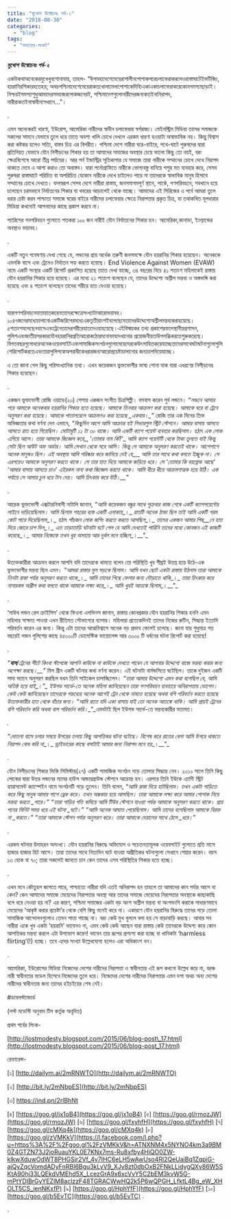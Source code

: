 ```yaml
---
title: "মুখোশ উন্মোচনঃ পর্ব-২"
date: "2018-08-30"
categories: 
  - "blog"
tags: 
  - "সভ্যতার-সংকট"
---
```


**_মুখোশ_** **_উন্মোচনঃ_** **_পর্ব_****\-****_২_**

একটাকথাঅনেকেরমুখেখুবশোনাযায়, তাহল- “উপমহাদেশেমেয়েরাশালীনপোশাকপরেচলাফেরাকরলেওরাস্তাঘাটেইভটিজিং, হয়রানিরশিকারহতেহয়; অথচপশ্চিমাদেশেমেয়েরাকতখোলামেলাপোশাকেদিব্যিএকাএকাচলাফেরাকরেকোনসমস্যাছাড়াই।নিশ্চয়ইসমস্যাশুধুআমাদেরসমাজেরলোকজনেরই, পশ্চিমাদেশগুলোনারীদেরজন্যকতইনানিরাপদ, নারীরাকতইনাস্বাধীনসেখানে...”।

.

এমন অনেকেরই ধারণা, ইউরোপ, আমেরিকা নারীদের স্বাধীন চলাফেরার স্বর্গরাজ্য। মেইনস্ট্রিম মিডিয়া তাদের সমাজকে সকলের সামনে যেভাবে তুলে ধরে তাতে অবশ্য খালি চোখে দেখলে এরকম ধারণা হওয়াটা অস্বাভাবিক নয়। কিন্তু বিশ্বাস করা কষ্টকর হলেও সত্যি, বাস্তব চিত্র এর বিপরীত। পশ্চিমা দেশে নারীরা ঘরে-বাইরে, পথে-ঘাটে পুরুষদের দ্বারা প্রতিনিয়ত যেভাবে যৌন নিপীড়নের শিকার হয় তা আমাদের সমাজের অবস্থার চেয়ে ভালো কিছু তো নয়ই, বরং ক্ষেত্রবিশেষে আরো তীব্র পর্যায়ের। আর পর্ন ইন্ডাস্ট্রির সূতিকাগার যে সমাজে তারা নারীকে সম্মানের চোখে দেখে নিরাপদ থাকতে দেবে এ আশা করাও তো অবাস্তব। যারা পর্নোগ্রাফিতে নারীকে ভোগ্যবস্তু বানিয়ে পশুর মত ব্যবহার করে, সেসব পুরুষরা রাস্তাঘাটে পরিচিত বা অপরিচিত যেকোন নারীকে দেখে চাইলেও পারে না তাদেরকে স্বাভাবিক মানুষ হিসাবে সম্মানের চোখে দেখতে। ফলস্বরূপ সেসব দেশে নারীরা রাস্তায়, জনসমাগমপূর্ণ স্থানে, পার্কে, গণপরিবহনে, সবখানে হয়ে চলেছেন চরমভাবে নির্যাতনের শিকার যা খবরের আড়ালেই থেকে যাচ্ছে। আমাদের এই সিরিজের এ পর্বে আমরা তুলে ধরার চেষ্টা করব পাশ্চাত্য সমাজে ঘরের বাইরে নারীদের চলাফেরার ক্ষেত্রে নিরাপত্তার প্রকৃত চিত্র, যা তথাকথিত মূলধারার মিডিয়া কখনোই আপনাদের কাছে প্রকাশ করবে না।

প্যারিসের গনপরিবহন গুলোতে শতকরা ১০০ জন নারীই যৌন নির্যাতনের শিকার হন। আমেরিকা,কানাডা, ইংল্যান্ডের অবস্থাও ভয়াবহ।

.

একটি নতুন গবেষণায় দেখা গেছে যে, লন্ডনের প্রায় অর্ধেক তরুণী জনসমক্ষে যৌন হয়রানির শিকার হয়েছেন। অনেককে এমনকি বাসে এবং ট্রেনেও নির্যাতন সহ্য করতে হয়েছে। End Violence Against Women (EVAW) নামে একটি সংস্থার একটি রিপোর্ট প্রকাশিত হয়েছে তাতে দেখা যাচ্ছে, ৩৪ বছরের নিচে ৪১ শতাংশ মহিলাকেই রাস্তায় যৌন হয়রানির শিকার হয়ে হয়েছে। এর মধ্যে ২১ শতাংশ বলেছেন যে, তাদের উদ্দেশ্যে অশ্লীল মন্তব্য ও অঙ্গভঙ্গি করা হয়েছে এবং ৪ শতাংশ বলেছেন তাদের শরীরে হাত দেওয়া হয়েছে।

.

যারাগণপরিবহনেযাতায়াতকরেনতাদেরক্ষেত্রেসংখ্যাটাআরোভয়াবহ।১০৪৭জনেরমধ্যেচালানোএকটিজরিপেরমধ্যেএকতৃতীয়াংশইবলেছেযেতাদেরউদ্দেশ্যেঅশ্লীলমন্তব্যকরাহয়েছে।৫শতাংশবলেছেনবাসেএবংট্রেনেতাদেরশরীরেহাতদেওয়াহয়েছে।এইবিস্ময়কর তথ্য প্রকাশেরফলেস্থানীয়প্রশাসন, পুলিশএবংজাতীয়সরকারযৌনহয়রানিরপ্রতিআরোকঠোরমনোভাবদেখানোর প্রয়োজনীয়তাউপলব্ধিকরতেশুরুকরেছে।বিগতবছরগুলোধরেঅনেকওয়েবসাইটএবংসামাজিকসংগঠনগুলোমেয়েদেরকেউৎসাহিতকরেযাচ্ছেতাদেরসাথেঘটাঘটনাগুলোপুলিশেরিপোর্টকরতেএবংতারাপুলিশকেঅপরাধীকেধরারজন্যআরোপ্রচেষ্টাচালানোর জন্যচাপদিয়েযাচ্ছে।

এ তো জানা গেল কিছু পরিসংখ্যানিক তথ্য। এখন কয়েকজন ভুক্তভোগীর ভাষ্য শোনা যাক যারা এধরণের নিপীড়নের শিকার হয়েছেন।

.

একজন ভুক্তভোগী রোজি ওয়াডে(২০) পেশায় একজন সংগীত চিত্রশিল্পী। বসবাস করেন পুর্ব লন্ডনে। _“__লন্ডনে_ _আসার_ _পরে_ _আমাকে_ _অনেকবার_ _হয়রানির_ _শিকার_ _হতে_ _হয়েছে।_ _আমাকে_ _তিনবার_ _আক্রমণ_ _করা_ _হয়েছে।_ _আমাকে_ _ঘরে_ _বা_ _ট্রেনে_ _অনুসরণ_ _করা_ _হয়েছে।_ _আমাকে_ _পাতালরেলে_ _আক্রমণও_ _করা_ _হয়েছে_ _একবার।__”_ রোজি তার এক দিনের তিক্ত অভিজ্ঞতার কথা বর্ণনা দেন এভাবে, _“__কিছুদিন_ _আগে_ _আমি_ _আক্রান্ত_ _হই_ _লিভারপুল_ _স্ট্রিট_ _স্টেশনে।_ _আমার_ _বাসায়_ _আসতে_ _আসতে_ _রাত_ _হয়ে_ _গিয়েছিল__।_ _মোটামুটি_ _১১_ _টা_ _৩০_ _বাজে।_ _আমি_ _একটি_ _ক্যাশ_ _পয়েন্ট_ _ব্যবহার_ _করছিলাম।_ _হঠাৎ_ _এক_ _লোক_ _এগিয়ে_ _আসে।_ _তারা_ _আমাকে_ _জিজ্ঞেস_ _করে__, ‘__তোমার_ _নাম_ _কি__?’_ _আমি_ _ক্যাশ_ _পয়েন্টটি_ _থেকে_ _টাকা_ _তুলতে_ _যাই_ _কিন্তু_ _সেটা_ _ছিল_ _আউট_ _অফ_ _অর্ডার।_ _আমি_ _সেখান_ _থেকে_ _সরে_ _আসি।_ _কিন্তু_ _সে_ _আমাকে_ _অনুসরণ_ _করতেই_ _থাকে।_ _আশেপাশে_ _অনেক_ _মানুষও_ _ছিল।_ _এই_ _অবস্থায়_ _আমি_ _পরিষ্কার_ _করে_ _জানিয়ে_ _দেই_ _যে__,_ _আমি_ _তার_ _সাথে_ _কথা_ _বলতে_ _ইচ্ছুক_ _না।_ _সে_ _এরপরেও_ _আমাকে_ _অনুসরণ_ _করতে_ _থাকে।_ _সে_ _তার_ _হাত_ _দিয়ে_ _আমাকে_ _জড়িয়ে_ _ধরে।_ _সে_ _‘__তোমার_ _কি_ _বয়ফ্রেন্ড_ _আছে__’ ‘__আমার_ _বাসায়_ _আসতে_ _চাও__’_ _এইরকম_ _নানা_ _কথা_ _জিজ্ঞেস_ _করতে_ _থাকে।_ _আমি_ _ধীরে_ _ধীরে_ _আক্রমণাত্মক_ _হয়ে_ _উঠি।_ _এক_ _পর্যায়ে_ _সে_ _আমার_ _চুল_ _ধরে_ _টান_ _দেয়।_ _আমি_ _চিৎকার_ _করে_ _উঠি।__”_

.

আরেক ভুক্তভোগী এক্সটারনিবাসী নাটালি জানান, _“__আমি_ _কয়েকজন_ _বন্ধুর_ _সাথে_ _শুক্রবার_ _কাজ_ _শেষে_ _একটি_ _ক্যাশপয়েন্টের_ _লাইনে_ _দাড়িয়েছিলাম__।_ _আমি_ _ছিলাম_ _শহরের_ _ব্যস্ত_ _একটি_ _এলাকায়__।_ _রাতটি_ _অনেক_ _ঠান্ডা_ _ছিল_ _তাই_ _আমি_ _একটি_ _গরম_ _কোট_ _গায়ে_ _দিয়েছিলাম__।_ _হঠাৎ_ _পাঁচজন_ _লোক_ _জগিং_ _করতে_ _করতে_ _আসছিল__।_ _তাদের_ _একজন_ _আমার_ _পিছ__নে_ _হাত_ _দিয়ে_ _জোরে_ _চাপ_ _দিল__।_ _এত_ _তাড়াতাড়ি_ _ঘটনাটা_ _ঘটে_ _গেল_ _যে_ _আমি_ _দেখতেই_ _পারিনি_ _তাদের_ _মধ্যে_ _কোনজন_ _এই_ _কাজটি_ _করেছে__।_ _আমার নিজেকে তখন খুব অসহায়_ _আর_ _দুর্বল_ _মনে_ _হচ্ছিল__।__”_

.

উত্যক্তকারীরা আক্রমন করলে আপনি যদি তাদেরকে থামতে বলেন তো পরিস্থিতি খুব শীঘ্রই উত্তপ্ত হয়ে উঠে-এক ভুক্তভোগীর মন্তব্য ছিল এমন। _“__আমরা_ _রাস্তার_ _মুল_ _সড়কে_ _ছিলাম__।_ _আমি_ _যখন_ _ছোট_ _একটা_ _রাস্তায়_ _উঠলাম_ _তারা_ _আমাকে_ _তিনটা_ _রাস্তা_ _পর্যন্ত_ _অনুসরণ_ _করতে_ _থাকে__।_ _আমি_ _তাদের_ _পিছে_ _ফেলার_ _জন্য_ _দৌড়াতে_ _থাকি__।_ _তারা_ _চিৎকার_ _করে_ _নানারকম_ _অশ্লীল_ _কথা_ _বলতে_ _থাকে_ _আমাকে_ _লক্ষ্য_ _করে__।_ _আমি_ _খুবই_ _আতঙ্কে_ _ছিলাম__।__”_

.

‘সাউথ লন্ডন রেপ ক্রাইসিস’ থেকে ফিওনা এলভিনস জানান, রাস্তায় কোনপ্রকার যৌন হয়রানির শিকার হননি এমন মহিলার সাক্ষাত পাওয়া এখন রীতিমত সৌভাগ্যের ব্যাপার। মহিলারা প্রত্যেকদিনই তাদের নিজের রুটিন, সিদ্ধান্ত ইত্যাদি পরিবর্তন করেন এর জন্য। কিন্তু এটা তাদের আত্মবিশ্বাসে অনেক বড় প্রভাব ফেলেই চলেছে। জানা যায় শুধুমাত্র গত বছরেই লন্ডন পুলিশের কাছে ৪৫০০০টি ডোমেস্টিক ভায়োলেন্স আর ৩০০০ টি ধর্ষনের ঘটনা রিপোর্ট করা হয়েছে!

.

_“__বাস__/__ট্রেনের_ _সীটে_ _কিংবা_ _স্টপেজে_ _আপনি_ _কাউকে_ _না_ _কাউকে_ _দেখতে_ _পাবেন_ _যে_ _আপনার_ _উদ্দেশ্যে_ _বাজে_ _মন্তব্য_ _করার_ _জন্য_ _অপেক্ষা_ _করছে__।__”_ মিস গ্রীন একটি ঘটনার কথা বর্ণনা করেন। এই ঘটনাটা বার্মন্ডসিতে ঘটেছিল। তাকে দুইজন একটি সাদা ভ্যানে অনুসরণ করছিল যখন তিনি সাইকেল চালাচ্ছিলেন। _“__তারা_ _আমার_ _উদ্দেশ্যে_ _এমন_ _কথা_ _বলেছিল_ _যে__,_ _আমি_ _অতিষ্ঠ_ _হয়ে_ _যাই__।__”_ ইউগভ সার্ভে-তে অনেক মহিলা জানিয়েছেন তারা গণপরিবহন ব্যবহারে অনিরাপত্তায় ভোগেন। কেউ কেউ জানিয়েছেন তাদেরকে গন্তব্যের অনেক আগেই ট্রেন থেকে নামতে হয়েছে অথবা বগি পরিবর্তন করতে হয়েছে উত্যক্তকারীর হাত থেকে বাঁচার জন্য। _“__আমি_ _রাতে_ _যদি_ _একা_ _বাসায়_ _যাই_ _তো_ _অনেক_ _আতঙ্কে_ _থাকি__।_ _আমি_ _প্রায়ই_ _ট্রেনের_ _বগি_ _পরিবর্তন_ _করি_ _অথবা_ _বাস_ _পরিবর্তন_ _করি__।__”_এমনটাই ছিল ইউগভ সার্ভে-তে মন্তব্যকারীর মতামত।

_._

_“__দোতলা_ _বাসে_ _চলার_ _সময়ে_ _উপরের_ _তলায়_ _কিছু_ _আপত্তিকর_ _ঘটনা_ _ঘটেছে__।_ _বিশেষ_ _করে_ _রাতের_ _বেলা_ _আমি_ _উপরে_ _থাকতে_ _নিরাপদ_ _বোধ_ _করি_ _না__।_ _ড্রাইভারের_ _কাছে_ _বসাটাই_ _আমার_ _জন্য_ _নিরাপদ_ _মনে_ _হয়__।__”_

.

যৌন নিপীড়নের শিকার ভিকি সিমিস্টার(২৭) একটি সামাজিক সংগঠন গড়ে তোলার সিদ্ধান্ত নেন। ২০১০ সালে তিনি কিছু লোকের দ্বারা উত্তর লন্ডনের ম্যানর হাউস আন্ডারগ্রাউন্ড স্টেশনে আক্রান্ত হন। এরপরে তিনি ইউকে এ্যান্টি স্ট্রিট হ্যারাসমেন্ট ক্যাম্পেইন নামে সংগঠনটি গড়ে তুলেন। তিনি বলেন, _“__আমি_ _রাস্তা_ _দিয়ে_ _হাটছিলাম। তখন_ _একটা_ _গাড়িতে_ _করে_ _কিছু_ _মানুষ_ _আমার_ _পাশে_ _ব্রেক_ _করে।_ _তখন_ _অন্ধকার_ _হয়ে_ _আসছিল।_ _তারা_ _আমাকে_ _লক্ষ্য_ _করে_ _আমার_ _পোশাক_ _নিয়ে_ _মন্তব্য_ _করতে_ _পারে।__” “__তারা_ _গাড়ির_ _গতি_ _কমিয়ে_ _আমি_ _টিউব_ _স্টেশনে_ _যাওয়া_ _পর্যন্ত_ _আমাকে_ _অনুসরণ_ _করতে_ _থাকে।_ _প্রায়_ _পনের_ _মিনিট_ _সময়_ _ধরে_ _এই_ _ঘটনা_ _ঘটে।__” “__আমি_ _অনেক_ _আঘাত_ _পেয়েছিলাম।_ _আমি_ _তাদের_ _বলেছিলাম_ _আমাকে_ _বিরক্ত_ _না_ _করতে।__” “__তারা_ _আমাকে_ _স্টেশন_ _পর্যন্ত_ _অনুসরণ_ _করে।_ _তারা_ _আমাকে_ _দেয়ালের_ _সাথে_ _ঠেসে_ _ধরে।__”_

.

এরকম ঘটনার উদাহরন অসংখ্য। যৌন হয়রানির বিরুদ্ধে অভিযোগ ও সচেতনতামূলক ওয়েবসাইট গুলোতে প্রতি মাসে হাজার হাজার হিট আসে। তারা তাদের সাথে নিত্যদিন ঘটে যাওয়া অপ্রীতিকর ঘটনাগুলো সেখানে শেয়ার করেন। বয়স ১৩ হোক বা ৭০; তারা সকলেই জানতে চান কেন তাদের এসব পরিস্থিতির শিকার হতে হচ্ছে।

.

এখন মনে কৌতুহল জাগতে পারে, পাশ্চাত্যে নারীরা যদি এতই অনিরাপদ হন তাহলে তা আমাদের কান পর্যন্ত আসে না কেন? কেন আমাদের সমাজে মেয়েদের নিরাপত্তার অবস্থা আর তাদের সমাজে মেয়েদের নিরাপত্তার অবস্থাকে কাছাকাছি বলে ধরে নেওয়া হয় না? এর কারণ, পশ্চিমা সমাজের একটা বড় অংশ অশ্লীল মন্তব্য বা অংগভংগি করাকে সাধারণভাবে মেয়েদের ‘আকৃষ্ট করার প্রচেষ্টা’র থেকে বেশি কিছু মনেই করে না। একারণে যৌন হয়রানির বিরুদ্ধে তাদের গড়ে তোলা সামাজিক আন্দোলনগুলোও তেমন পাত্তা পাচ্ছে না। বরং কেউ মুখ খুললে বলা হয় সে বাড়াবাড়ি করছে। আবার সব নারীরা একে খুব একটা ‘হয়রানি’ ভাবেনও না, এমন কেউ কেউ আছেন যারা রাস্তায় কেউ তাদেরকে উদ্দেশ্য করে কোন আপত্তিকর মন্তব্য করলে এটা উপভোগ করেন! ভাবেন তার রূপের প্রশংসা করা হচ্ছে বা খানিকটা ‘harmless flirting’(!) হচ্ছে। তবে এদের সংখ্যা উল্লেখযোগ্য হলেও এরা অধিকাংশ নন।

.

আমেরিকা, ইউরোপের মিডিয়া নিজেদের দেশের নারীদের নিরাপত্তা ও স্বাধীনতার এই রূপ কখনো উল্লেখ করে না, বরঞ্চ নারী স্বাধীনতার মডেল হিসেবে নিজেদের তুলে ধরে। নিজেদের দেশের নারীদের নিরাপত্তার এমন দশা অথচ অন্য দেশের নারীদের স্বাধীনতার জন্য তাদের হইচইয়ের শেষ নেই।

#ডাবলস্ট্যান্ডার্ড

(লস্ট মডেস্টি অনুবাদ টিম কর্তৃক অনূদিত)

প্রথম পর্বের লিংক-

[http://lostmodesty.blogspot.com/2015/06/blog-post\_17.html](http://lostmodesty.blogspot.com/2015/06/blog-post_17.html)

রেফারেন্স-

\[১\] [http://dailym.ai/2mRNWTO](http://dailym.ai/2mRNWTO)

\[২\] [http://bit.ly/2mNbpES](http://bit.ly/2mNbpES)

\[৩\] https://ind.pn/2rlBhNt

\[৪\] [https://goo.gl/jx1oB4](https://goo.gl/jx1oB4) \[৫\] [https://goo.gl/rmozJW](https://goo.gl/rmozJW) \[৬\] [https://goo.gl/fxyhfH](https://goo.gl/fxyhfH) \[৭\] [https://goo.gl/cMXq4k](https://goo.gl/cMXq4k) \[৮\] [https://goo.gl/zVMKkV](https://l.facebook.com/l.php?u=https%3A%2F%2Fgoo.gl%2FzVMKkV&h=ATNXNM4x5NYNO4km3a9BM0Z4GTZN73J2joRuauYKL0E7KNx7ms-Ru8xfby4HiQO0ZW-klkwXduwOdWT8PHGSjr2Vf_4v7IHC6eLH5wAwUso4Rl2QeUaiBq1ZqpiG-ajQyZqcVomdADyFnRBI6Bgu3kLyV9_XJy8zt0dbOxB2FNkLLidygQXy86W5SKtA90hj33LQEkdVMEhd5X_LcezGrA9x6xcVvY5C2bEM3kvW5G-mPtYDIBrGyYEZlM8aclzzF48TGRACWwHQ2k5P6wQPGH_LfktL4Bg_eW_XHOLT5CS_ienNKxfP) \[৯\] [https://goo.gl/HphYfF](https://goo.gl/HphYfF) \[১০\][https://goo.gl/b5EvTC](https://goo.gl/b5EvTC) .

.
